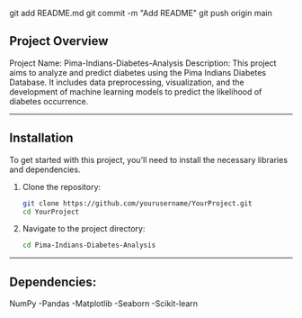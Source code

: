 git add README.md
git commit -m "Add README"
git push origin main
## Project Overview
Project Name: Pima-Indians-Diabetes-Analysis
Description:
This project aims to analyze and predict diabetes using the Pima Indians Diabetes Database. It includes data preprocessing, visualization, and the development of machine learning models to predict the likelihood of diabetes occurrence. 

---

## Installation

To get started with this project, you'll need to install the necessary libraries and dependencies.

1. Clone the repository:
   ```bash
   git clone https://github.com/yourusername/YourProject.git
   cd YourProject
2. Navigate to the project directory:
   ```bash
   cd Pima-Indians-Diabetes-Analysis

---


## Dependencies:
NumPy
-Pandas
-Matplotlib
-Seaborn
-Scikit-learn
